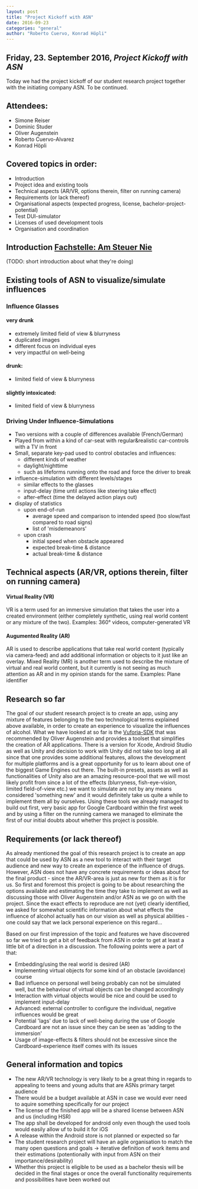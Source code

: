 ```yaml
---
layout: post
title: "Project Kickoff with ASN"
date: 2016-09-23
categories: "general"
author: "Roberto Cuervo, Konrad Höpli"
---
```

## Friday, 23. September 2016, *Project Kickoff with ASN*

Today we had the project kickoff of our student research project together with the initiating company ASN.
To be continued.

## Attendees:
* Simone Reiser
* Dominic Studer
* Oliver Augenstein
* Roberto Cuervo-Alvarez
* Konrad Höpli

## Covered topics in order:
* Introduction
* Project idea and existing tools
* Technical aspects (AR/VR, options therein, filter on running camera)
* Requirements (or lack thereof)
* Organisational aspects (expected progress, license, bachelor-project-potential)
* Test DUI-simulator
* Licenses of used development tools
* Organisation and coordination

## Introduction [Fachstelle: Am Steuer Nie](https://www.fachstelle-asn.ch)

(TODO: short introduction about what they're doing)

## Existing tools of ASN to visualize/simulate influences

### Influence Glasses 

#### very drunk

- extremely limited field of view & blurryness
- duplicated images
- different focus on individual eyes
- very impactful on well-being

#### drunk:
- limited field of view & blurryness

#### slightly intoxicated:
- limited field of view & blurryness

### Driving Under Influence-Simulations

- Two versions with a couple of differences available (French/German)
- Played from within a kind of car-seat with regular&realistic car-controls with a TV in front
- Small, separate key-pad used to control obstacles and influences:
  - different kinds of weather
  - daylight/nighttime
  - such as lifeforms running onto the road and force the driver to break
- influence-simulation with different levels/stages
  - similar effects to the glasses
  - input-delay (time until actions like steering take effect)
  - after-effect (time the delayed action plays out)
- display of statistics 
  - upon end-of-run
    - average speed and comparison to intended speed (too slow/fast compared to road signs)
    - list of 'misdemeanors'
  - upon crash
    - initial speed when obstacle appeared
    - expected break-time & distance
    - actual break-time & distance

## Technical aspects (AR/VR, options therein, filter on running camera)

#### Virtual Reality (VR)
VR is a term used for an immersive simulation that takes the user into a created environment (either completely synthetic, using real world content or any mixture of the two).
Examples: 360° videos, computer-generated VR

#### Augumented Reality (AR)
AR is used to describe applications that take real world content (typically via camera-feed) and add additional information or objects to it just like an overlay.
Mixed Reality (MR) is another term used to describe the mixture of virtual and real world content, but it currently is not seeing as much attention as AR and in my opinion stands for the same.
Examples: Plane identifier

## Research so far
The goal of our student research project is to create an app, using any mixture of features belonging to the two technological terms explained above available, in order to create an experience to visualize the influences of alcohol.
What we have looked at so far is the [Vuforia-SDK](http://vuforia.com/) that was recommended by Oliver Augenstein and provides a toolset that simplifies the creation of AR applications. There is a version for Xcode, Android Studio as well as Unity and decision to work with Unity did not take too long at all since that one provides some additional features, allows the development for multiple platforms and is a great opportunity for us to learn about one of the biggest Game Engines out there.
The built-in presets, assets as well as functionalities of Unity also are an amazing resource-pool that we will most likely profit from since a lot of the effects (blurryness, fish-eye-vision, limited field-of-view etc.) we want to simulate are not by any means considered 'something new' and it would definitely take us quite a while to implement them all by ourselves.
Using these tools we already managed to build out first, very basic app for Google Cardboard within the first week and by using a filter on the running camera we managed to eliminate the first of our initial doubts about whether this project is possible.

## Requirements (or lack thereof)
As already mentioned the goal of this research project is to create an app that could be used by ASN as a new tool to interact with their target audience and new way to create an experience of the influence of drugs.
However,  ASN does not have any concrete requirements or ideas about for the final product - since the AR/VR-area is just as new for them as it is for us. So first and foremost this project is going to be about researching the options available and estimating the time they take to implement as well as discussing those with Oliver Augenstein and/or ASN as we go on with the project.
Since the exact effects to reproduce are not (yet) clearly identified, we asked for somewhat scientific information about what effects the influence of alcohol actually has on our vision as well as physical abilities - one could say that we lack personal experience on this regard...

Based on our first impression of the topic and features we have discovered so far we tried to get a bit of feedback from ASN in order to get at least a little bit of a direction in a discussion. 
The following points were a part of that:
- Embedding/using the real world is desired (AR)
- Implementing virtual objects for some kind of an obstacle (avoidance) course
- Bad influence on personal well being probably can not be simulated well, but the behaviour of virtual objects can be changed accordingly
- Interaction with virtual objects would be nice and could be used to implement input-delay
- Advanced: external controller to configure the individual, negative influences would be great
- Potential 'lags' due to lack of well-being during the use of Google Cardboard are not an issue since they can be seen as 'adding to the immersion'
- Usage of image-effects & filters should not be excessive since the Cardboard-experience itself comes with its issues
## General information and topics

- The new AR/VR technology is very likely to be a great thing in regards to appealing to teens and young adults that are ASNs primary target audience
- There would be a budget available at ASN in case we would ever need to aquire something specifically for our project
- The license of the finished app will be a shared license between ASN and us (including HSR)
- The app shall be developed for android only even though the used tools would easily allow uf to build it for iOS
- A release within the Android store is not planned or expected so far
- The student research project will have an agile organisation to match the many open questions and goals -> iterative definition of work items and their estimations (potentionally with input from ASN on their importance/desirability)
- Whether this project is eligible to be used as a bachelor thesis will be decided in the final stages or once the overall functionality requirements and possibilities have been worked out